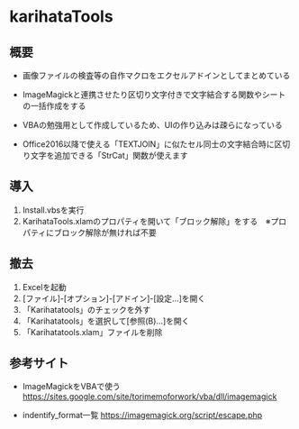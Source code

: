 # karihataTools

## 概要

- 画像ファイルの検査等の自作マクロをエクセルアドインとしてまとめている

- ImageMagickと連携させたり区切り文字付きで文字結合する関数やシートの一括作成をする

- VBAの勉強用として作成しているため、UIの作り込みは疎らになっている

- Office2016以降で使える「TEXTJOIN」に似たセル同士の文字結合時に区切り文字を追加できる「StrCat」関数が使えます

## 導入
1. Install.vbsを実行
2. KarihataTools.xlamのプロパティを開いて「ブロック解除」をする　※プロパティにブロック解除が無ければ不要


## 撤去
1. Excelを起動
2. [ファイル]-[オプション]-[アドイン]-[設定...]を開く
3. 「Karihatatools」のチェックを外す
4. 「Karihatatools」を選択して[参照(B)...]を開く
5. 「Karihatatools.xlam」ファイルを削除

## 参考サイト
- ImageMagickをVBAで使う
https://sites.google.com/site/torimemoforwork/vba/dll/imagemagick

- indentify_format一覧
https://imagemagick.org/script/escape.php
